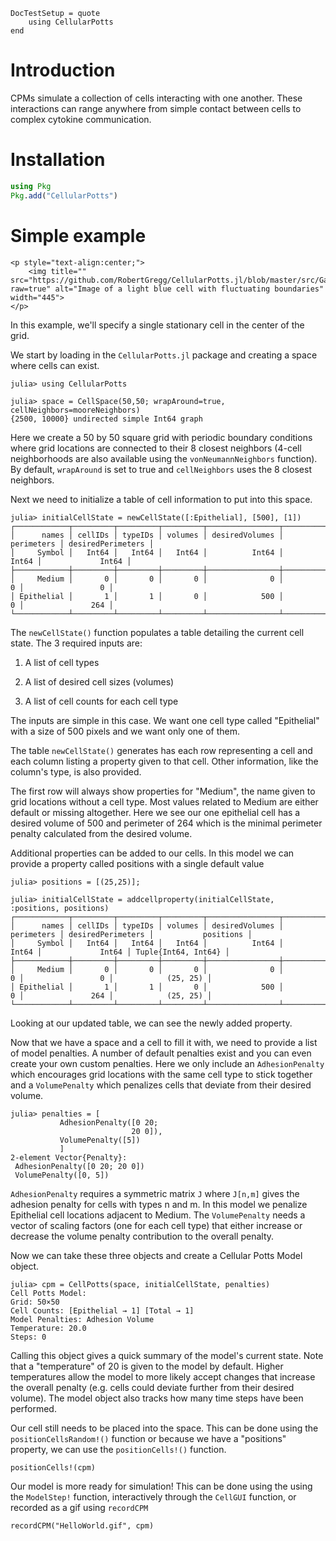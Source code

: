 ```@meta
DocTestSetup = quote
    using CellularPotts
end
```

# Introduction

CPMs simulate a collection of cells interacting with one another. These interactions can range anywhere from simple contact between cells to complex cytokine communication.

# Installation

```julia
using Pkg
Pkg.add("CellularPotts")
```

# Simple example

```@raw html
<p style="text-align:center;">
    <img title="" src="https://github.com/RobertGregg/CellularPotts.jl/blob/master/src/Gallery/HelloWorld/HelloWorld.gif?raw=true" alt="Image of a light blue cell with fluctuating boundaries" width="445">
</p>
```

In this example, we'll specify a single stationary cell in the center of the grid. 

We start by loading in the `CellularPotts.jl` package and creating a space where cells can exist.

```jldoctest simpleExample
julia> using CellularPotts

julia> space = CellSpace(50,50; wrapAround=true, cellNeighbors=mooreNeighbors)
{2500, 10000} undirected simple Int64 graph
```

Here we create a 50 by 50 square grid with periodic boundary conditions where grid locations are connected to their 8 closest neighbors (4-cell neighborhoods are also available using the `vonNeumannNeighbors` function). By default, `wrapAround` is set to true and `cellNeighbors` uses the 8 closest neighbors. 

Next we need to initialize a table of cell information to put into this space.

```jldoctest simpleExample
julia> initialCellState = newCellState([:Epithelial], [500], [1])
┌────────────┬─────────┬─────────┬─────────┬────────────────┬────────────┬───────────────────┐
│      names │ cellIDs │ typeIDs │ volumes │ desiredVolumes │ perimeters │ desiredPerimeters │
│     Symbol │   Int64 │   Int64 │   Int64 │          Int64 │      Int64 │             Int64 │
├────────────┼─────────┼─────────┼─────────┼────────────────┼────────────┼───────────────────┤
│     Medium │       0 │       0 │       0 │              0 │          0 │                 0 │
│ Epithelial │       1 │       1 │       0 │            500 │          0 │               264 │
└────────────┴─────────┴─────────┴─────────┴────────────────┴────────────┴───────────────────┘
```

The `newCellState()` function populates a table detailing the current cell state. The 3 required inputs are:

1. A list of cell types

2. A list of desired cell sizes (volumes)

3. A list of cell counts for each cell type

The inputs are simple in this case. We want one cell type called "Epithelial" with a size of 500 pixels and we want only one of them.

The table `newCellState()` generates has each row representing a cell and each column listing a property given to that cell. Other information, like the column's type, is also provided.

The first row will always show properties for "Medium", the name given to grid locations without a cell type. Most values related to Medium are either default or missing altogether. Here we see our one epithelial cell has a desired volume of 500 and perimeter of 264 which is the minimal perimeter penalty calculated from the desired volume. 

Additional properties can be added to our cells. In this model we can provide a property called positions with a single default value

```jldoctest simpleExample
julia> positions = [(25,25)];

julia> initialCellState = addcellproperty(initialCellState, :positions, positions)
┌────────────┬─────────┬─────────┬─────────┬────────────────┬────────────┬───────────────────┬─────────────────────┐
│      names │ cellIDs │ typeIDs │ volumes │ desiredVolumes │ perimeters │ desiredPerimeters │           positions │
│     Symbol │   Int64 │   Int64 │   Int64 │          Int64 │      Int64 │             Int64 │ Tuple{Int64, Int64} │
├────────────┼─────────┼─────────┼─────────┼────────────────┼────────────┼───────────────────┼─────────────────────┤
│     Medium │       0 │       0 │       0 │              0 │          0 │                 0 │            (25, 25) │
│ Epithelial │       1 │       1 │       0 │            500 │          0 │               264 │            (25, 25) │
└────────────┴─────────┴─────────┴─────────┴────────────────┴────────────┴───────────────────┴─────────────────────┘
```

Looking at our updated table, we can see the newly added property.

Now that we have a space and a cell to fill it with, we need to provide a list of model penalties. A number of default penalties exist and you can even create your own custom penalties. Here we only include an `AdhesionPenalty` which encourages grid locations with the same cell type to stick together and a `VolumePenalty` which penalizes cells that deviate from their desired volume.

```jldoctest simpleExample
julia> penalties = [
           AdhesionPenalty([0 20;
                           20 0]),
           VolumePenalty([5])
           ]
2-element Vector{Penalty}:
 AdhesionPenalty([0 20; 20 0])
 VolumePenalty([0, 5])
```

`AdhesionPenalty` requires a symmetric matrix `J` where `J[n,m]` gives the adhesion penalty for cells with types n and m. In this model we penalize Epithelial cell locations adjacent to Medium. The `VolumePenalty` needs a vector of scaling factors (one for each cell type) that either increase or decrease the volume penalty contribution to the overall penalty. 

Now we can take these three objects and create a Cellular Potts Model object.

```jldoctest simpleExample
julia> cpm = CellPotts(space, initialCellState, penalties)
Cell Potts Model:
Grid: 50×50
Cell Counts: [Epithelial → 1] [Total → 1]
Model Penalties: Adhesion Volume
Temperature: 20.0
Steps: 0 
```

Calling this object gives a quick summary of the model's current state. Note that a "temperature" of 20 is given to the model by default. Higher temperatures allow the model to more likely accept changes that increase the overall penalty (e.g. cells could deviate further from their desired volume). The model object also tracks how many time steps have been performed. 

Our cell still needs to be placed into the space. This can be done using the `positionCellsRandom!()` function or because we have a "positions" property, we can use the `positionCells!()` function.

```@repl simpleExample
positionCells!(cpm)
```

Our model is more ready for simulation! This can be done using the using the `ModelStep!` function, interactively through the `CellGUI` function, or recorded as a gif using `recordCPM`

```@repl simpleExample
recordCPM("HelloWorld.gif", cpm)
```
